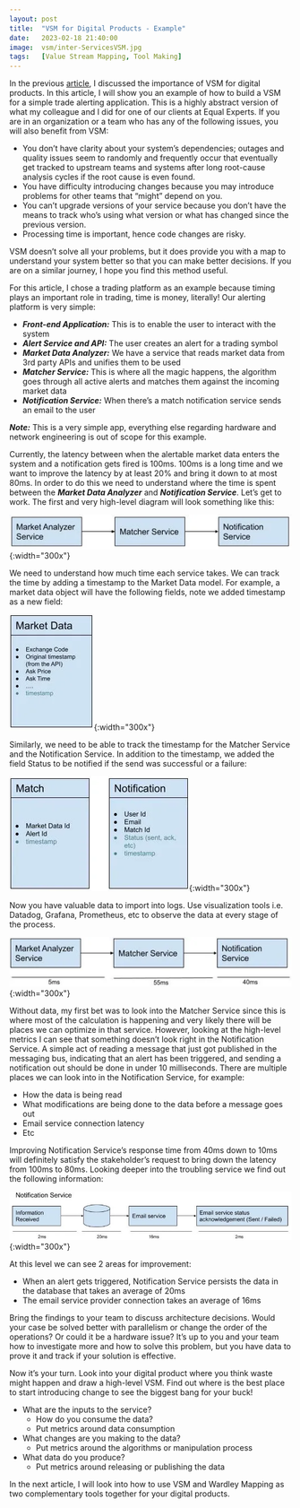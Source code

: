 ```yaml
---
layout: post
title:  "VSM for Digital Products - Example"
date:   2023-02-18 21:40:00
image:  vsm/inter-ServicesVSM.jpg
tags:   [Value Stream Mapping, Tool Making]
---
```


In the previous [article](https://felfeli.medium.com/vsm-for-digital-products-c5949b36d297), I discussed the importance of VSM for digital products. In this article, I will show you an example of how to build a VSM for a simple trade alerting application. This is a highly abstract version of what my colleague and I did for one of our clients at Equal Experts. If you are in an organization or a team who has any of the following issues, you will also benefit from VSM:

* You don’t have clarity about your system’s dependencies; outages and quality issues seem to randomly and frequently occur that eventually get tracked to upstream teams and systems after long root-cause analysis cycles if the root cause is even found.
* You have difficulty introducing changes because you may introduce problems for other teams that “might” depend on you.
* You can’t upgrade versions of your service because you don’t have the means to track who’s using what version or what has changed since the previous version.
* Processing time is important, hence code changes are risky.

VSM doesn’t solve all your problems, but it does provide you with a map to understand your system better so that you can make better decisions. If you are on a similar journey, I hope you find this method useful. 

For this article, I chose a trading platform as an example because timing plays an important role in trading, time is money, literally! Our alerting platform is very simple:

* **_Front-end Application:_** This is to enable the user to interact with the system
* **_Alert Service and API:_** The user creates an alert for a trading symbol
* **_Market Data Analyzer:_** We have a service that reads market data from 3rd party APIs and unifies them to be used
* **_Matcher Service:_** This is where all the magic happens, the algorithm goes through all active alerts and matches them against the incoming market data
* **_Notification Service:_** When there’s a match notification service sends an email to the user

**_Note:_** This is a very simple app, everything else regarding hardware and network engineering is out of scope for this example. 

Currently, the latency between when the alertable market data enters the system and a notification gets fired is 100ms. 100ms is a long time and we want to improve the latency by at least 20% and bring it down to at most 80ms. In order to do this we need to understand where the time is spent between the **_Market Data Analyzer_** and **_Notification Service_**. Let’s get to work.
The first and very high-level diagram will look something like this:

![1. High-Level VSM Diagram](/img/vsm/platform.jpg){:width="300x"}

We need to understand how much time each service takes. We can track the time by adding a timestamp to the Market Data model. For example, a market data object will have the following fields, note we added timestamp as a new field:

![2. Market Data Model](/img/vsm/marketDataModel.jpg){:width="300x"}

Similarly, we need to be able to track the timestamp for the Matcher Service and the Notification Service. In addition to the timestamp, we added the field Status to be notified if the send was successful or a failure:

![3. Match Model and Notification Model](/img/vsm/match&NotificationModels.jpg){:width="300x"}

Now you have valuable data to import into logs. Use visualization tools i.e. Datadog, Grafana, Prometheus, etc to observe the data at every stage of the process.

![4. High-Level Inter-Services VSM](/img/vsm/inter-ServicesVSM.jpg){:width="300x"}

Without data, my first bet was to look into the Matcher Service since this is where most of the calculation is happening and very likely there will be places we can optimize in that service. However, looking at the high-level metrics I can see that something doesn’t look right in the Notification Service. A simple act of reading a message that just got published in the messaging bus, indicating that an alert has been triggered, and sending a notification out should be done in under 10 milliseconds. There are multiple places we can look into in the Notification Service, for example:

* How the data is being read
* What modifications are being done to the data before a message goes out
* Email service connection latency
* Etc

Improving Notification Service’s response time from 40ms down to 10ms will definitely satisfy the stakeholder’s request to bring down the latency from 100ms to 80ms. Looking deeper into the troubling service we find out the following information:

![5. Notification Service VSM](/img/vsm/notificationVSM.jpg){:width="300x"}

At this level we can see 2 areas for improvement:

* When an alert gets triggered, Notification Service persists the data in the database that takes an average of 20ms
* The email service provider connection takes an average of 16ms

Bring the findings to your team to discuss architecture decisions. Would your case be solved better with parallelism or change the order of the operations? Or could it be a hardware issue? It’s up to you and your team how to investigate more and how to solve this problem, but you have data to prove it and track if your solution is effective.

Now it’s your turn. Look into your digital product where you think waste might happen and draw a high-level VSM. Find out where is the best place to start introducing change to see the biggest bang for your buck!

* What are the inputs to the service?
  * How do you consume the data?
  * Put metrics around data consumption
* What changes are you making to the data?
  * Put metrics around the algorithms or manipulation process
* What data do you produce?
  * Put metrics around releasing or publishing the data

In the next article, I will look into how to use VSM and Wardley Mapping as two complementary tools together for your digital products.

